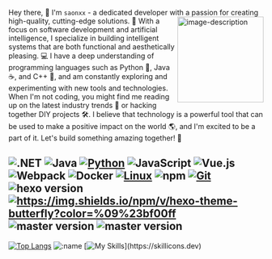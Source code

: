 Hey there, 👋 I'm `saonxx` - a dedicated developer with a passion for creating high-quality, <img src="https://saon.top/webp/IMG_26621.webp" alt="image-description" align="right" width="170px">cutting-edge solutions. 🚀 With a focus on software development and artificial intelligence, I specialize in building intelligent systems that are both functional and aesthetically pleasing. 💻 I have a deep understanding of programming languages such as Python 🐍, Java ☕️, and C++ 🔧, and am constantly exploring and experimenting with new tools and technologies. When I'm not coding, you might find me reading up on the latest industry trends 📖 or hacking together DIY projects 🛠️. I believe that technology is a powerful tool that can be used to make a positive impact on the world 🌎, and I'm excited to be a part of it. Let's build something amazing together! 🌱

![.NET](https://img.shields.io/badge/.NET-512BD4?style=flat-square&logo=C-Sharp&logoColor=ffffff)
![Java](https://img.shields.io/badge/-Java-007396?style=flat-square&logo=java&logoColor=ffffff)
[![Python](https://img.shields.io/badge/-Python-3776AB?style=flat-square&logo=python&logoColor=ffffff)](https://www.python.org/)
![JavaScript](https://img.shields.io/badge/JavaScript-F7DF1E?style=flat-square&logo=JavaScript&logoColor=ffffff)
![Vue.js](https://img.shields.io/badge/-Vue.js-4FC08D?style=flat-square&logo=Vue.js&logoColor=ffffff)
![Webpack](https://img.shields.io/badge/-Webpack-8DD6F9?style=flat-square&logo=webpack&logoColor=ffffff)
![Docker](https://img.shields.io/badge/Docker-2496ED?style=flat-square&logo=docker&logoColor=ffffff)
[![Linux](https://img.shields.io/badge/-Linux-333333?style=flat-square&logo=linux&logoColor=white)](https://www.linuxfoundation.org/)
![npm](https://img.shields.io/badge/-NPM-CB3837?style=flat-square&logo=npm&logoColor=white)
[![Git](https://img.shields.io/badge/-Git-f05032?style=flat-square&logo=git&logoColor=white)](https://git-scm.com/)
<img src="https://camo.githubusercontent.com/fc645fa948e87befe90fa5d523fbe4db101f858a5f1139ac40b75103e43b9f59/68747470733a2f2f696d672e736869656c64732e696f2f62616467652f6865786f2d352e332e302b2d3065383363" alt="hexo version" data-canonical-src="https://img.shields.io/badge/hexo-5.3.0+-0e83c" style="max-width: 100%;"><a target="_blank" rel="noopener noreferrer nofollow" href="https://camo.githubusercontent.com/53cd517a715f5c131d2d78adffcb196d9ddb11f1ae688e3cc6a480566e2ab9e3/68747470733a2f2f696d672e736869656c64732e696f2f6e706d2f762f6865786f2d7468656d652d627574746572666c793f636f6c6f723d253039253233626630306666"><img src="https://camo.githubusercontent.com/53cd517a715f5c131d2d78adffcb196d9ddb11f1ae688e3cc6a480566e2ab9e3/68747470733a2f2f696d672e736869656c64732e696f2f6e706d2f762f6865786f2d7468656d652d627574746572666c793f636f6c6f723d253039253233626630306666" alt="https://img.shields.io/npm/v/hexo-theme-butterfly?color=%09%23bf00ff" data-canonical-src="https://img.shields.io/npm/v/hexo-theme-butterfly?color=%09%23bf00ff" style="max-width: 100%;"></a> <img src="https://camo.githubusercontent.com/6560a125081e9201316b73278edc8da47826332ec094f2167f331db6a5bf2c5c/68747470733a2f2f696d672e736869656c64732e696f2f6769746875622f7061636b6167652d6a736f6e2f762f6a65727279633132372f6865786f2d7468656d652d627574746572666c792f6465763f6c6162656c3d646576" alt="master version" data-canonical-src="https://img.shields.io/github/package-json/v/jerryc127/hexo-theme-butterfly/dev?label=dev" style="max-width: 100%;"> <img src="https://camo.githubusercontent.com/d509893a31f8133dddd9a7fb3db3f00c36d8a1a5f6ac74d4072366902ce2bad5/68747470733a2f2f696d672e736869656c64732e696f2f6769746875622f7061636b6167652d6a736f6e2f762f6a65727279633132372f6865786f2d7468656d652d627574746572666c792f6d61737465723f636f6c6f723d253233316162316164266c6162656c3d6d6173746572" alt="master version" data-canonical-src="https://img.shields.io/github/package-json/v/jerryc127/hexo-theme-butterfly/master?color=%231ab1ad&amp;label=master" style="max-width: 100%;">
---

[![Top Langs](https://github-readme-stats.vercel.app/api/top-langs/?username=saonxx&layout=compact)](https://github.com/anuraghazra/github-readme-stats)
![:name](https://count.getloli.com/get/@:saonxx)
[![My Skills](https://skillicons.dev/icons?i=wordpress,ae,windows,androidstudio,angular,apollo,apple,appwrite,arch,atom,au,autocad,aws,azure,babel,bitbucket,blender,bootstrap,c,cs,cpp,crystal,cassandra,cloudflare,codepen,css,cypress,debian,php,ps,discord,bots,discordjs,django,docker,dotnet,ember,emotion,vue,firebase,flutter,gamemakerstudio,gcp,git,github,githubactions,gitlab,gmail,gherkin,go,tml,ai,instagram,java,js,linux,)](https://skillicons.dev)
